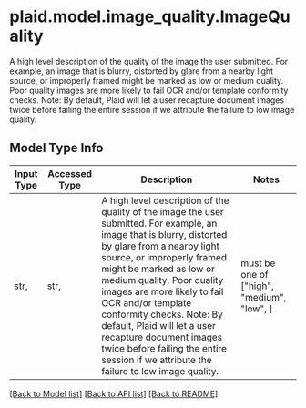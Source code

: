 # plaid.model.image_quality.ImageQuality

A high level description of the quality of the image the user submitted.  For example, an image that is blurry, distorted by glare from a nearby light source, or improperly framed might be marked as low or medium quality. Poor quality images are more likely to fail OCR and/or template conformity checks.  Note: By default, Plaid will let a user recapture document images twice before failing the entire session if we attribute the failure to low image quality.

## Model Type Info
Input Type | Accessed Type | Description | Notes
------------ | ------------- | ------------- | -------------
str,  | str,  | A high level description of the quality of the image the user submitted.  For example, an image that is blurry, distorted by glare from a nearby light source, or improperly framed might be marked as low or medium quality. Poor quality images are more likely to fail OCR and/or template conformity checks.  Note: By default, Plaid will let a user recapture document images twice before failing the entire session if we attribute the failure to low image quality. | must be one of ["high", "medium", "low", ] 

[[Back to Model list]](../../README.md#documentation-for-models) [[Back to API list]](../../README.md#documentation-for-api-endpoints) [[Back to README]](../../README.md)

